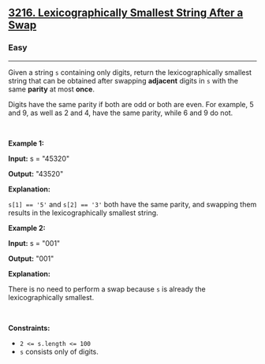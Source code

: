 <h2><a href="https://leetcode.com/problems/lexicographically-smallest-string-after-a-swap/">3216. Lexicographically Smallest String After a Swap</a></h2><h3>Easy</h3><hr><div><p>Given a string <code>s</code> containing only digits, return the <span data-keyword="lexicographically-smaller-string">lexicographically smallest string</span> that can be obtained after swapping <strong>adjacent</strong> digits in <code>s</code> with the same <strong>parity</strong> at most <strong>once</strong>.</p>

<p>Digits have the same parity if both are odd or both are even. For example, 5 and 9, as well as 2 and 4, have the same parity, while 6 and 9 do not.</p>

<p>&nbsp;</p>
<p><strong class="example">Example 1:</strong></p>

<div class="example-block">
<p><strong>Input:</strong> <span class="example-io">s = "45320"</span></p>

<p><strong>Output:</strong> <span class="example-io">"43520"</span></p>

<p><strong>Explanation: </strong></p>

<p><code>s[1] == '5'</code> and <code>s[2] == '3'</code> both have the same parity, and swapping them results in the lexicographically smallest string.</p>
</div>

<p><strong class="example">Example 2:</strong></p>

<div class="example-block">
<p><strong>Input:</strong> <span class="example-io">s = "001"</span></p>

<p><strong>Output:</strong> <span class="example-io">"001"</span></p>

<p><strong>Explanation:</strong></p>

<p>There is no need to perform a swap because <code>s</code> is already the lexicographically smallest.</p>
</div>

<p>&nbsp;</p>
<p><strong>Constraints:</strong></p>

<ul>
	<li><code>2 &lt;= s.length &lt;= 100</code></li>
	<li><code>s</code> consists only of digits.</li>
</ul>
</div>